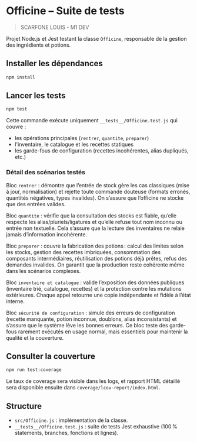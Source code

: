 # Officine – Suite de tests
> SCARFONE LOUIS - M1 DEV

Projet Node.js et Jest testant la classe `Officine`, responsable de la gestion des ingrédients et potions.

## Installer les dépendances

```bash
npm install
```

## Lancer les tests

```bash
npm test
```

Cette commande exécute uniquement `__tests__/Officine.test.js` qui couvre :
- les opérations principales (`rentrer`, `quantite`, `preparer`)
- l'inventaire, le catalogue et les recettes statiques
- les garde-fous de configuration (recettes incohérentes, alias dupliqués, etc.)

### Détail des scénarios testés

Bloc `rentrer` : démontre que l’entrée de stock gère les cas classiques (mise à jour, normalisation) et rejette toute commande douteuse (formats erronés, quantités négatives, types invalides). On s’assure que l’officine ne stocke que des entrées valides.

Bloc `quantite` : vérifie que la consultation des stocks est fiable, qu’elle respecte les alias/pluriels/ligatures et qu’elle refuse tout nom inconnu ou entrée non textuelle. Cela s’assure que la lecture des inventaires ne relaie jamais d’information incohérente.

Bloc `preparer` : couvre la fabrication des potions : calcul des limites selon les stocks, gestion des recettes imbriquées, consommation des composants intermédiaires, réutilisation des potions déjà prêtes, refus des demandes invalides. On garantit que la production reste cohérente même dans les scénarios complexes.

Bloc `inventaire et catalogue` : valide l’exposition des données publiques (inventaire trié, catalogue, recettes) et la protection contre les mutations extérieures. Chaque appel retourne une copie indépendante et fidèle à l’état interne.

Bloc `sécurité de configuration` : simule des erreurs de configuration (recette manquante, potion inconnue, doublons, alias inconsistants) et s’assure que le système lève les bonnes erreurs. Ce bloc teste des garde-fous rarement exécutés en usage normal, mais essentiels pour maintenir la qualité et la couverture.

## Consulter la couverture

```bash
npm run test:coverage
```

Le taux de coverage sera visible dans les logs, et rapport HTML détaillé sera disponible ensuite dans `coverage/lcov-report/index.html`.

## Structure

- `src/Officine.js` : implémentation de la classe.
- `__tests__/Officine.test.js` : suite de tests Jest exhaustive (100 % statements, branches, fonctions et lignes).
